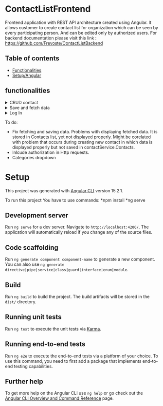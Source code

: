 # ContactListFrontend

Frontend application with REST API architecture created using Angular. It allows customer to create contact list for organization which can be seen by every participating person. And can be edited only by authorized users. For backend documentation please visit this link : https://github.com/Frevoste/ContactListBackend

## Table of contents
* [Functionalities](#functionalities)
* [Setup/Angular](#setup)

## functionalities

<details><summary>CRUD contact</summary>
</details>
<details><summary>Save and fetch data</summary>
To be fixed :(
</details>
<details><summary>Log In</summary>
Example data: 
  email: exampleUser@example.com
  password: example@1234

To be fixed, even tho data is sent correctly server response is 400.
</details>



To do:
* Fix fetching and saving data. Problems with displaying fetched data. It is stored in Contacts list, yet not displayed properly. Might be corelated with problem that occurs during creating new contact in which data is displayed properly but not saved in contactService.Contacts.
* Inlcude authorization in Http requests.
* Categories dropdown

# Setup
This project was generated with [Angular CLI](https://github.com/angular/angular-cli) version 15.2.1.

To run this project You have to use commands:
*npm install
*ng serve


## Development server

Run `ng serve` for a dev server. Navigate to `http://localhost:4200/`. The application will automatically reload if you change any of the source files.

## Code scaffolding

Run `ng generate component component-name` to generate a new component. You can also use `ng generate directive|pipe|service|class|guard|interface|enum|module`.

## Build

Run `ng build` to build the project. The build artifacts will be stored in the `dist/` directory.

## Running unit tests

Run `ng test` to execute the unit tests via [Karma](https://karma-runner.github.io).

## Running end-to-end tests

Run `ng e2e` to execute the end-to-end tests via a platform of your choice. To use this command, you need to first add a package that implements end-to-end testing capabilities.

## Further help

To get more help on the Angular CLI use `ng help` or go check out the [Angular CLI Overview and Command Reference](https://angular.io/cli) page.
